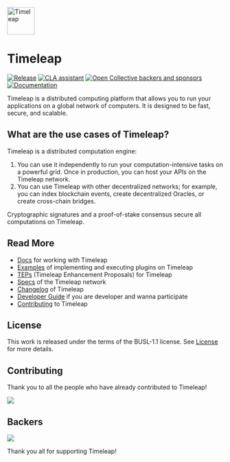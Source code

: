 <img height="64px" src="https://timeleap.swiss/images/timeleap.svg" alt="Timeleap">

# Timeleap

[![Release](https://shields.io/github/v/release/timeleaplabs/timeleap)](https://github.com/TimeleapLabs/timeleap/releases)
[![CLA assistant](https://cla-assistant.io/readme/badge/TimeleapLabs/timeleap)](https://cla-assistant.io/TimeleapLabs/timeleap)
[![Open Collective backers and sponsors](https://img.shields.io/opencollective/all/timeleap)](https://opencollective.com/timeleap)
[![Documentation](https://img.shields.io/badge/Documentation-brightgreen)](https://timeleap.swiss/docs/timeleap)

Timeleap is a distributed computing platform that allows you to run your applications on a global network of computers. It is designed to be fast, secure, and scalable.

## What are the use cases of Timeleap?

Timeleap is a distributed computation engine:

1. You can use it independently to run your computation-intensive tasks on a powerful grid. Once in production, you can host your APIs on the Timeleap network.
2. You can use Timeleap with other decentralized networks; for example, you can index blockchain events, create decentralized Oracles, or create cross-chain bridges.

Cryptographic signatures and a proof-of-stake consensus secure all computations on Timeleap.

## Read More

- [Docs](https://timeleap.swiss/docs/products/timeleap) for working with Timeleap
- [Examples](https://github.com/TimeleapLabs/tep-examples) of implementing and executing plugins on Timeleap
- [TEPs](https://timeleap.swiss/docs/tep) (Timeleap Enhancement Proposals) for Timeleap
- [Specs](https://timeleap.swiss/docs/products/timeleap/specs) of the Timeleap network
- [Changelog](./CHANGELOG.md) of Timeleap
- [Developer Guide](./Developer-Guide.md) if you are developer and wanna participate
- [Contributing](./CONTRIBUTING.md) to Timeleap

## License

This work is released under the terms of the BUSL-1.1 license.
See [License](./LICENSE) for more details.

## Contributing

Thank you to all the people who have already contributed to Timeleap!

<a href="https://github.com/TimeleapLabs/timeleap/graphs/contributors">
  <img src="https://contributors-img.firebaseapp.com/image?repo=TimeleapLabs/timeleap" />
</a>

## Backers

<a href="https://opencollective.com/timeleap">
  <img src="https://opencollective.com/timeleap/backers.svg?width=890" />
</a>

Thank you all for supporting Timeleap!
